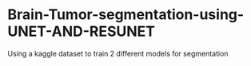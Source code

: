# Brain-Tumor-segmentation-using-UNET-AND-RESUNET
Using a kaggle dataset to train 2 different models for segmentation
